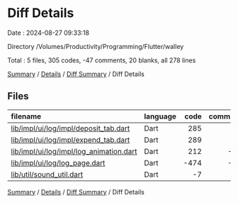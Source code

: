 # Diff Details

Date : 2024-08-27 09:33:18

Directory /Volumes/Productivity/Programming/Flutter/walley

Total : 5 files,  305 codes, -47 comments, 20 blanks, all 278 lines

[Summary](results.md) / [Details](details.md) / [Diff Summary](diff.md) / Diff Details

## Files
| filename | language | code | comment | blank | total |
| :--- | :--- | ---: | ---: | ---: | ---: |
| [lib/impl/ui/log/impl/deposit_tab.dart](/lib/impl/ui/log/impl/deposit_tab.dart) | Dart | 285 | 0 | 13 | 298 |
| [lib/impl/ui/log/impl/expend_tab.dart](/lib/impl/ui/log/impl/expend_tab.dart) | Dart | 289 | 0 | 13 | 302 |
| [lib/impl/ui/log/impl/log_animation.dart](/lib/impl/ui/log/impl/log_animation.dart) | Dart | 212 | -16 | 7 | 203 |
| [lib/impl/ui/log/log_page.dart](/lib/impl/ui/log/log_page.dart) | Dart | -474 | -31 | -11 | -516 |
| [lib/util/sound_util.dart](/lib/util/sound_util.dart) | Dart | -7 | 0 | -2 | -9 |

[Summary](results.md) / [Details](details.md) / [Diff Summary](diff.md) / Diff Details